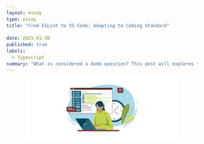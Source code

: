 ```yaml
---
layout: essay
type: essay
title: "From ESLint to VS Code: Adapting to Coding Standard"

date: 2025-01-30
published: true
labels:
  - Typescript
summary: "What is considered a dumb question? This post will explores the key characteristics of well-formed intellectual questions through real world examples."
---
```


<img src="/img/coding-standards-wordpress.jpg" alt="Coding Standards" style="display: block; margin: auto; width: 400px; height: auto;">


